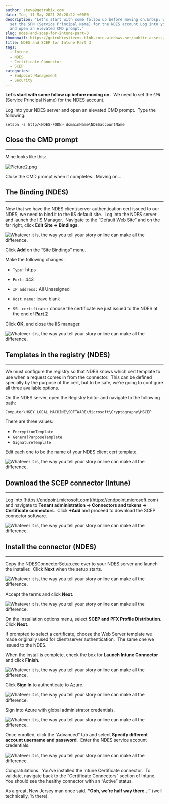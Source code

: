 ```yaml
---
author: steve@getrubix.com
date: Tue, 11 May 2021 20:28:22 +0000
description: 'Let’s start with some follow up before moving on.&nbsp; We need to
  set the SPN (Service Principal Name) for the NDES account.Log into your NDES server
  and open an elevated CMD prompt.'
slug: ndes-and-scep-for-intune-part-3
thumbnail: https://getrubixsitecms.blob.core.windows.net/public-assets/content/v1/thumbnails/ndes-and-scep-for-intune-part-3_thumbnail.jpg
title: NDES and SCEP for Intune Part 3
tags:
  - Intune
  - NDES
  - Certificate Connector
  - SCEP
categories:
  - Endpoint Management
  - Security
---
```


**Let’s start with some follow up before moving on.**  We need to set the `SPN` (Service Principal Name) for the NDES account.

Log into your NDES server and open an elevated CMD prompt.  Type the following:

```
setspn -s http/<NDES-FQDN> domainName\NDESaccountName
```

## Close the CMD prompt
---

Mine looks like this:

![Picture2.png](https://getrubixsitecms.blob.core.windows.net/public-assets/content/v1/5dd365a31aa1fd743bc30b8e/1620763636537-05HE68NY0HH89PZ3A8LU/Picture2.png)

Close the CMD prompt when it completes.  Moving on…

## The Binding (NDES)
---

Now that we have the NDES client/server authentication cert issued to our NDES, we need to bind it to the IIS default site.  Log into the NDES server and launch the IIS Manager.  Navigate to the “Default Web Site” and on the far right, click **Edit Site -> Bindings**.

![Whatever it is, the way you tell your story online can make all the difference.](https://getrubixsitecms.blob.core.windows.net/public-assets/content/v1/5dd365a31aa1fd743bc30b8e/1620763673492-49459HXCEF1H7X81IOZW/Picture3.png)

Click **Add** on the “Site Bindings” menu.

Make the following changes:

- `Type:` https

- `Port:` 443

- `IP address:` All Unassigned

- `Host name:` leave blank

- `SSL certificate:` choose the certificate we just issued to the NDES at the end of [**Part 2**](https://www.getrubix.com/blog/ndes-and-scep-for-intune-part-2)

Click **OK**, and close the IIS manager.

![Whatever it is, the way you tell your story online can make all the difference.](https://getrubixsitecms.blob.core.windows.net/public-assets/content/v1/5dd365a31aa1fd743bc30b8e/1620763756065-PDZULHOT1G1IYBH094D0/3.png)

## Templates in the registry (NDES)
---

We must configure the registry so that NDES knows which cert template to use when a request comes in from the connector.  This can be defined specially by the purpose of the cert, but to be safe, we’re going to configure all three available options.

On the NDES server, open the Registry Editor and navigate to the following path:

```
Computer\HKEY_LOCAL_MACHINE\SOFTWARE\Microsoft\Cryptography\MSCEP
```

There are three values:

- `EncryptionTemplate`
- `GeneralPurposeTemplate`
- `SignatureTemplate`

Edit each one to be the name of your NDES client cert template.

![Whatever it is, the way you tell your story online can make all the difference.](https://getrubixsitecms.blob.core.windows.net/public-assets/content/v1/5dd365a31aa1fd743bc30b8e/1620763793804-FCT05O7CQ0Y23ZLI49ZB/Picture4.png)

## Download the SCEP connector (Intune)
---

Log into [https://endpoint.microsoft.com](https://endpoint.microsoft.com) and navigate to **Tenant administration -> Connectors and tokens -> Certificate connectors**.  Click **+Add** and proceed to download the SCEP connector software.

![Whatever it is, the way you tell your story online can make all the difference.](https://getrubixsitecms.blob.core.windows.net/public-assets/content/v1/5dd365a31aa1fd743bc30b8e/1620764323661-3AAMTMHMWWZ1I7JWQNQ6/Picture5.png)

## Install the connector (NDES)
---

Copy the NDESConnectorSetup.exe over to your NDES server and launch the installer.  Click **Next** when the setup starts.

![Whatever it is, the way you tell your story online can make all the difference.](https://getrubixsitecms.blob.core.windows.net/public-assets/content/v1/5dd365a31aa1fd743bc30b8e/1620764370874-R0UYEODMNLYL589L28BP/Picture6.png)

Accept the terms and click **Next**.

![Whatever it is, the way you tell your story online can make all the difference.](https://getrubixsitecms.blob.core.windows.net/public-assets/content/v1/5dd365a31aa1fd743bc30b8e/1620764407737-AWUQS50DCLJEVVQ6TF35/Picture7.png)

On the Installation options menu, select **SCEP and PFX Profile Distribution**.  Click **Next**.

If prompted to select a certificate, choose the Web Server template we made originally used for client/server authentication.  The same one we issued to the NDES.

When the install is complete, check the box for **Launch Intune Connector** and click **Finish.**

![Whatever it is, the way you tell your story online can make all the difference.](https://getrubixsitecms.blob.core.windows.net/public-assets/content/v1/5dd365a31aa1fd743bc30b8e/1620764448710-1YRQ0G8Y6T7RZALE6YM6/Picture8.png)

Click **Sign In** to authenticate to Azure.

![Whatever it is, the way you tell your story online can make all the difference.](https://getrubixsitecms.blob.core.windows.net/public-assets/content/v1/5dd365a31aa1fd743bc30b8e/1620764485511-INMBYP97ABD7ZZ52EFKW/Picture9.png)

Sign into Azure with global administrator credentials.

![Whatever it is, the way you tell your story online can make all the difference.](https://getrubixsitecms.blob.core.windows.net/public-assets/content/v1/5dd365a31aa1fd743bc30b8e/1620764510475-CNGOYENTLZXO2EHGJD61/Picture10.png)

Once enrolled, click the “Advanced” tab and select **Specify different account username and password**.  Enter the NDES service account credentials.

![Whatever it is, the way you tell your story online can make all the difference.](https://getrubixsitecms.blob.core.windows.net/public-assets/content/v1/5dd365a31aa1fd743bc30b8e/1620764532208-Y6RA8LN8XK8N11AC14LM/Picture11.png)

Congratulations.  You’ve installed the Intune Certificate connector.  To validate, navigate back to the “Certificate Connectors” section of Intune.  You should see the healthy connector with an “Active” status.

As a great, New Jersey man once said, **“Ooh, we’re half way there…”** (well technically, ¾ there).
